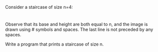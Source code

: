 Consider a staircase of size n=4:

   #
  ##
 ###
####
Observe that its base and height are both equal to n, and the image is drawn using # symbols and spaces. The last line is not preceded by any spaces.

Write a program that prints a staircase of size n.